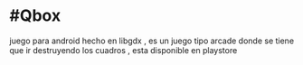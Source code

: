 #Qbox
====
juego para android hecho en libgdx , es un juego tipo arcade
donde se tiene que ir destruyendo los cuadros , esta disponible en playstore